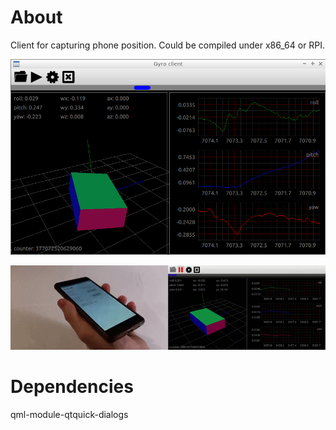 # About
Client for capturing phone position. Could be compiled under x86_64 or RPI.

![alt text](https://raw.githubusercontent.com/karruzz/position_client/master/img/client.png)

![alt text](https://raw.githubusercontent.com/karruzz/position_client/master/img/combined.gif)

# Dependencies
qml-module-qtquick-dialogs
